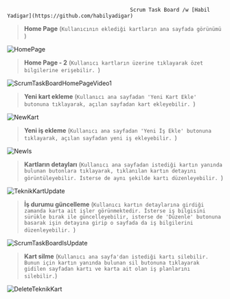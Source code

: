                                             Scrum Task Board /w [Habil Yadigar](https://github.com/habilyadigar)

> **Home Page** (`Kullanıcının eklediği kartların ana sayfada görünümü `)

![HomePage](https://user-images.githubusercontent.com/61657978/103667278-c4267a00-4f86-11eb-81ad-f86c8ad2ed8d.PNG)

> **Home Page - 2** (`Kullanıcı kartların üzerine tıklayarak özet bilgilerine erişebilir. `)

![ScrumTaskBoardHomePageVideo1](https://user-images.githubusercontent.com/61657978/103667507-149dd780-4f87-11eb-8984-c27ad4be857b.gif)

> **Yeni kart ekleme** (`Kullanıcı ana sayfadan 'Yeni Kart Ekle' butonuna tıklayarak, açılan sayfadan kart ekleyebilir. `)

![NewKart](https://user-images.githubusercontent.com/61657978/103667671-49119380-4f87-11eb-8e0b-e84cf07827ba.PNG)

> **Yeni iş ekleme** (`Kullanıcı ana sayfadan 'Yeni İş Ekle' butonuna tıklayarak, açılan sayfadan yeni iş ekleyebilir. `)

![NewIs](https://user-images.githubusercontent.com/61657978/103667835-778f6e80-4f87-11eb-8883-0ed0e9e7f871.PNG)

> **Kartların detayları** (`Kullanıcı ana sayfadan istediği kartın yanında bulunan butonlara tıklayarak, tıklanılan kartın detayını görüntüleyebilir. İsterse de aynı şekilde kartı düzenleyebilir. `)

![TeknikKartUpdate](https://user-images.githubusercontent.com/61657978/103668077-c6d59f00-4f87-11eb-925a-923e7131acac.PNG)

> **İş durumu güncelleme** (`Kullanıcı kartın detaylarına girdiği zamanda karta ait işler görünmektedir. İsterse iş bilgisini sürükle bırak ile güncelleyebilir, isterse de 'Düzenle' butonuna basarak işin detayına girip o sayfada da iş bilgilerini düzenleyebilir. `)

![ScrumTaskBoardIsUpdate](https://user-images.githubusercontent.com/61657978/103668302-069c8680-4f88-11eb-8647-f17d70a629a6.gif)

> **Kart silme** (`Kullanıcı ana sayfa'dan istediği kartı silebilir. Bunun için kartın yanında bulunan sil butonuna tıklayarak gidilen sayfadan kartı ve karta ait olan iş planlarını silebilir.`)

![DeleteTeknikKart](https://user-images.githubusercontent.com/61657978/103668607-55e2b700-4f88-11eb-8836-c9408d4ed383.PNG)





